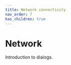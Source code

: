 ```yaml
---
title: Network connectivity
nav_order: 7
has_children: true
---
```


# Network

Introduction to dialogs.